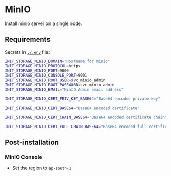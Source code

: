 # MinIO

Install minio server on a single node.

## Requirements

Secrets in [`./.env`](./.env) file:

```bash
INIT_STORAGE_MINIO_DOMAIN="Hostname for minio"
INIT_STORAGE_MINIO_PROTOCOL=https
INIT_STORAGE_MINIO_PORT=9000
INIT_STORAGE_MINIO_CONSOLE_PORT=9001
INIT_STORAGE_MINIO_ROOT_USER=svc_minio_admin
INIT_STORAGE_MINIO_ROOT_PASSWORD=svc_minio_admin
INIT_STORAGE_MINIO_EMAIL="MinIO Admin email address"

INIT_STORAGE_MINIO_CERT_PRIV_KEY_BASE64="Base64 encoded private key"

INIT_STORAGE_MINIO_CERT_BASE64="Base64 encoded certificate"

INIT_STORAGE_MINIO_CERT_CHAIN_BASE64="Base64 encoded certificate chain"

INIT_STORAGE_MINIO_CERT_FULL_CHAIN_BASE64="Base64 encoded full certificate chain"
```

## Post-installation

### MinIO Console

* Set the region to `ap-south-1`
